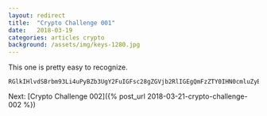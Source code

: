 ```yaml
---
layout: redirect
title:  "Crypto Challenge 001"
date:   2018-03-19
categories: articles crypto
background: /assets/img/keys-1280.jpg
---
```

This one is pretty easy to recognize.

````
RGlkIHlvdSBrbm93Li4uPyBZb3UgY2FuIGFsc28gZGVjb2RlIGEgQmFzZTY0IHN0cmluZyBpbiB5b3VyIHdlYiBicm93c2VyIHVzaW5nIHRoZSBKYXZhc2NyaXB0IGZ1bmN0aW9uIGF0b2IoKQ==
````

Next: [Crypto Challenge 002]({% post_url 2018-03-21-crypto-challenge-002 %})
